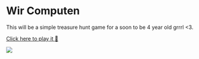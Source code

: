# Wir Computen

This will be a simple treasure hunt game for a soon to be 4 year old grrrl <3.

[Click here to play it :tada:](https://bl00dymarie.github.io/wir-computen/)

![](https://media.giphy.com/media/RLhSYE7l8g3oDZXXfv/giphy.gif)
